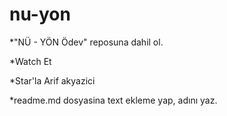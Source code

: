 # nu-yon
*"NÜ - YÖN Ödev" reposuna dahil ol.

*Watch Et

*Star'la
Arif akyazici

*readme.md dosyasina text ekleme yap, adını yaz. 
